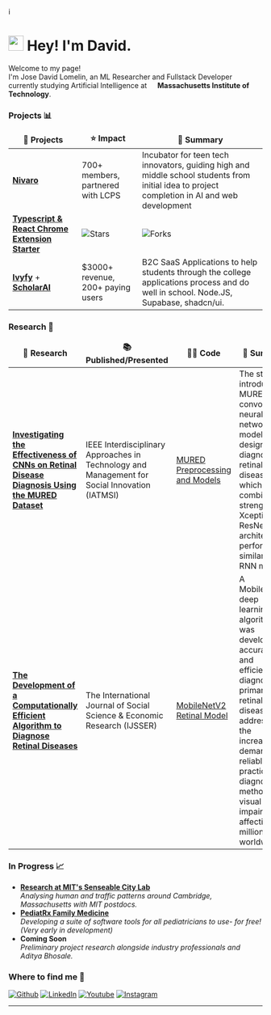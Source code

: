 i<h1><img src="https://emojis.slackmojis.com/emojis/images/1531849430/4246/blob-sunglasses.gif?1531849430" width="30"/> Hey! I'm David.</h1>


<p>Welcome to my page! </br> I'm Jose David Lomelin, an ML Researcher and Fullstack Developer currently studying Artificial Intelligence at <img src="https://upload.wikimedia.org/wikipedia/commons/thumb/0/0c/MIT_logo.svg/1280px-MIT_logo.svg.png" width="13"/> <b>Massachusetts Institute of Technology</b>. </p>

<h3>Projects 📊</h3>
<table>
  <thead align="center">
    <tr border: none;>
      <td><b>🎁 Projects</b></td>
      <td><b>⭐ Impact</b></td>
      <td><b>📖 Summary</b></td>
    </tr>
  </thead>
  <tbody>
    <tr>
      <td><a href="https://nivaro.io/"><b>Nivaro</b></a></td>
      <td>700+ members, partnered with LCPS</td>
      <td>Incubator for teen tech innovators, guiding high and middle school students from initial idea to project completion in AI and web development</td>
    </tr>
	  <tr>
      <td><a href="https://github.com/thmsgbrt/Chrome-Extension-with-React-and-Typescript-Starter-Pack"><b>Typescript & React Chrome Extension Starter</b></a></td>
      <td><img alt="Stars" src="https://img.shields.io/github/stars/thmsgbrt/Chrome-Extension-with-React-and-Typescript-Starter-Pack?style=flat-square&labelColor=343b41"/></td>
      <td><img alt="Forks" src="https://img.shields.io/github/forks/thmsgbrt/Chrome-Extension-with-React-and-Typescript-Starter-Pack?style=flat-square&labelColor=343b41"/></td>
    </tr>
    <tr>
      <td><a href="https://ivyfy.me/"><b>Ivyfy</b></a> + <a href="https://scholarai.org/"><b>ScholarAI</b></a></td>
      <td>$3000+ revenue, 200+ paying users</td>
      <td>B2C SaaS Applications to help students through the college applications process and do well in school. Node.JS, Supabase, shadcn/ui.</td>
    </tr>
  </tbody>
</table>

<h3>Research 🔬</h3>
<table>
  <thead align="center">
    <tr border: none;>
      <td><b>🧪 Research</b></td>
      <td><b>📚 Published/Presented</b></td>
       <td><b>👨‍💻 Code</b></td>
      <td><b>📖 Summary</b></td>
    </tr>
  </thead>
  <tbody>
    <tr>
      <td><a href="https://ieeexplore.ieee.org/document/10502464"><b>Investigating the Effectiveness of CNNs on Retinal Disease Diagnosis Using the MURED Dataset</b></a></td>
      <td>IEEE Interdisciplinary Approaches in Technology and Management for Social Innovation (IATMSI)</td>
      <td><a href="https://github.com/jdl20515/IEEE-MURED-CV-Model">MURED Preprocessing and Models</a></td>
      <td>The study introduces MUREDNet, a convolutional neural network model designed for diagnosing retinal diseases, which combines the strengths of Xception and ResNet architectures, performing similar to RNN models.
     </td>
    </tr>
    <tr>
      <td><a href="https://ijsser.org/more2022.php?id=213"><b>The Development of a Computationally Efficient Algorithm to Diagnose Retinal Diseases</b></a></td>
  <td>The International Journal of Social Science & Economic Research (IJSSER) </td>
      <td><a href="https://github.com/jdl20515/IJSSER-Retinal-Model/tree/main">MobileNetV2 Retinal Model</a></td>
      <td>A MobileNetV2 deep learning algorithm was developed to accurately and efficiently diagnose primary retinal diseases, addressing the increasing demand for reliable and practical diagnostic methods for visual impairments affecting millions worldwide.</td>
    </tr>
  </tbody>
</table>


<h3>In Progress 📈</h3>
<ul>

  <li> <a href="https://senseable.mit.edu/"> <b>Research at MIT's Senseable City Lab</b> </a> <br/> <i>Analysing human and traffic patterns around Cambridge, Massachusetts with MIT postdocs. </i> </li>
      <li> <a href="https://pediatrx-calc.netlify.app/"> <b>PediatRx Family Medicine</b> </a> <br/> <i>Developing a suite of software tools for all pediatricians to use- for free! (Very early in development)</i> </li>
        <li> <a> <b>Coming Soon</b> </a> <br/> <i>Preliminary project research alongside industry professionals and Aditya Bhosale. </i> </li>
  


</ul>

<h3>Where to find me 👀</h3>
<p><a href="https://github.com/jdl20515" target="_blank"><img alt="Github" src="https://img.shields.io/badge/GitHub-%2312100E.svg?&style=for-the-badge&logo=Github&logoColor=white" /></a> 
<a href="https://www.linkedin.com/in/david-lomelin-2b7678252/" target="_blank"><img alt="LinkedIn" src="https://img.shields.io/badge/linkedin-%230077B5.svg?&style=for-the-badge&logo=linkedin&logoColor=white" /></a>
<a href="https://www.youtube.com/@davidlomelin" target="_blank"><img alt="Youtube" src="https://img.shields.io/badge/youtube-%23FF0000.svg?&style=for-the-badge&logo=youtube&logoColor=white" /></a>
	<a href="https://www.instagram.com/davidlomelin05/" target="_blank"><img alt="Instagram" src="https://img.shields.io/badge/Instagram-%23E1306C.svg?&style=for-the-badge&logo=instagram&logoColor=white" /></a>
</p>

------------


